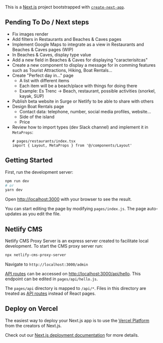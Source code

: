 This is a [Next.js](https://nextjs.org/) project bootstrapped with [`create-next-app`](https://github.com/vercel/next.js/tree/canary/packages/create-next-app).

## Pending To Do / Next steps
* Fix images render
* Add filters in Restaurants and Beaches & Caves pages
* Implement Google Maps to integrate as a view in Restaurants and Beaches & Caves pages (WIP)
* In Beaches & Caves, display type value
* Add a new field in Beaches & Caves for displaying "caracterísitcas"
* Create a new component to display a message for in comming features such as Tourist Attractions, Hiking, Boat Rentals...
* Create "Perfect day in..." page
  * A list with different items
  * Each item will be a beach/place with things for doing there
  * Example: Es Trenc -> Beach, restaurant, possible activities (snorkel, kayak, SUP)
* Publish beta website in Surge or Netlify to be able to share with others
* Design Boat Rentals page
  * Contact data: telephone, number, social media profiles, website...
  * Side of the island
  * Price
* Review how to import types (dev Slack channel) and implement it in `MetaProps`:
  ```
  # pages/restaurants/index.tsx
  import { Layout, MetaProps } from '@/components/Layout'
  ```
## Getting Started

First, run the development server:

```bash
npm run dev
# or
yarn dev
```

Open [http://localhost:3000](http://localhost:3000) with your browser to see the result.

You can start editing the page by modifying `pages/index.js`. The page auto-updates as you edit the file.

## Netlify CMS

Netlify CMS Proxy Server is an express server created to facilitate local development. To start the CMS proxy server run:

```bash
npx netlify-cms-proxy-server
```

Navigate to `http://localhost:3000/admin`

[API routes](https://nextjs.org/docs/api-routes/introduction) can be accessed on [http://localhost:3000/api/hello](http://localhost:3000/api/hello). This endpoint can be edited in `pages/api/hello.js`.

The `pages/api` directory is mapped to `/api/*`. Files in this directory are treated as [API routes](https://nextjs.org/docs/api-routes/introduction) instead of React pages.


## Deploy on Vercel

The easiest way to deploy your Next.js app is to use the [Vercel Platform](https://vercel.com/new?utm_medium=default-template&filter=next.js&utm_source=create-next-app&utm_campaign=create-next-app-readme) from the creators of Next.js.

Check out our [Next.js deployment documentation](https://nextjs.org/docs/deployment) for more details.
